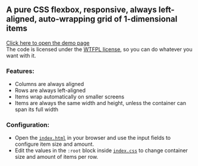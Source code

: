 ## A pure CSS flexbox, responsive, always left-aligned, auto-wrapping grid of 1-dimensional items
[Click here to open the demo page](https://sv443.github.io/flex-wrap-example/)  
The code is licensed under the [WTFPL license](./LICENSE.txt), so you can do whatever you want with it.  

### Features:
- Columns are always aligned
- Rows are always left-aligned
- Items wrap automatically on smaller screens
- Items are always the same width and height, unless the container can span its full width

### Configuration:
- Open the [`index.html`](./index.html) in your browser and use the input fields to configure item size and amount.
- Edit the values in the `:root` block inside [`index.css`](./index.css) to change container size and amount of items per row.

